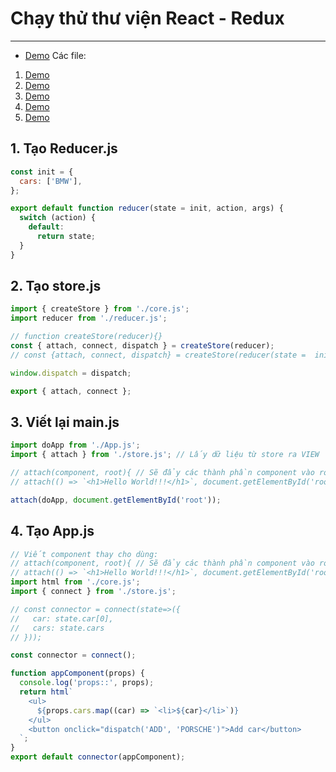 # Chạy thử thư viện React - Redux

---

- [Demo](./note_demo/index2.html)
Các file: 
1. [Demo](./note_demo/core.js)
1. [Demo](./note_demo/reducer.js)
1. [Demo](./note_demo/store.js)
1. [Demo](./note_demo/script.js)
1. [Demo](./note_demo/component.js)

## 1. Tạo Reducer.js

```js
const init = {
  cars: ['BMW'],
};

export default function reducer(state = init, action, args) {
  switch (action) {
    default:
      return state;
  }
}
```

## 2. Tạo store.js

```js
import { createStore } from './core.js';
import reducer from './reducer.js';

// function createStore(reducer){}
const { attach, connect, dispatch } = createStore(reducer);
// const {attach, connect, dispatch} = createStore(reducer(state =  initState, action, ...args));

window.dispatch = dispatch;

export { attach, connect };
```

## 3. Viết lại main.js

```js
import doApp from './App.js';
import { attach } from './store.js'; // Lấy dữ liệu từ store ra VIEW

// attach(component, root){ // Sẽ đẩy các thành phần component vào root
// attach(() => `<h1>Hello World!!!</h1>`, document.getElementById('root'));

attach(doApp, document.getElementById('root'));
```

## 4. Tạo App.js

```js
// Viết component thay cho dùng:
// attach(component, root){ // Sẽ đẩy các thành phần component vào root
// attach(() => `<h1>Hello World!!!</h1>`, document.getElementById('root'));
import html from './core.js';
import { connect } from './store.js';

// const connector = connect(state=>({
//   car: state.car[0],
//   cars: state.cars
// }));

const connector = connect();

function appComponent(props) {
  console.log('props::', props);
  return html`
    <ul>
      ${props.cars.map((car) => `<li>${car}</li>`)}
    </ul>
    <button onclick="dispatch('ADD', 'PORSCHE')">Add car</button>
  `;
}
export default connector(appComponent);
```

